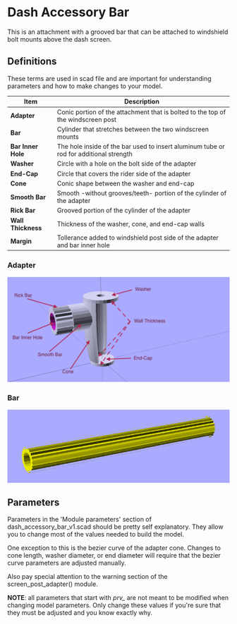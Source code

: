 # Dash Accessory Bar
This is an attachment with a grooved bar that can be attached to windshield bolt mounts above the dash screen.

## Definitions
These terms are used in scad file and are important for understanding parameters and how to make changes to your model.

| Item | Description |
| --- | --- |
| __Adapter__ | Conic portion of the attachment that is bolted to the top of the windscreen post |
| __Bar__ | Cylinder that stretches between the two windscreen mounts |
| __Bar Inner Hole__ | The hole inside of the bar used to insert aluminum tube or rod for additional strength |
| __Washer__ | Circle with a hole on the bolt side of the adapter |
| __End-Cap__ | Circle that covers the rider side of the adapter |
| __Cone__ | Conic shape between the washer and end-cap |
| __Smooth Bar__ | Smooth -without grooves/teeth- portion of the cylinder of the adapter |
| __Rick Bar__ | Grooved portion of the cylinder of the adapter |
| __Wall Thickness__ | Thickness of the washer, cone, and end-cap walls |
| __Margin__ | Tollerance added to windshield post side of the adapter and bar inner hole |


### Adapter 
![Adapter](images/adapter_components.png)

### Bar
![Bar](images/bar.png)

## Parameters
Parameters in the 'Module parameters' section of dash_accessory_bar_v1.scad should be pretty self explanatory.  They allow you to change most of the values needed to build the model.  

One exception to this is the bezier curve of the adapter cone.  Changes to cone length, washer diameter, or end diameter will require that the bezier curve parameters are adjusted manually.  

Also pay special attention to the warning section of the screen_post_adapter() module.  

__NOTE__: all parameters that start with *prv_* are not meant to be modified when changing model parameters.  Only change these values if you're sure that they must be adjusted and you know exactly why.